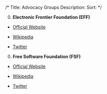 /*
Title: Advocacy Groups
Description:
Sort:
*/

0. **Electronic Frontier Foundation (EFF)**

  * [Official Website](https://www.eff.org/)

  * [Wikipedia](https://en.wikipedia.org/wiki/Electronic_Frontier_Foundation)

  * [Twitter](https://twitter.com/EFF)

0. **Free Software Foundation (FSF)**

  * [Official Website](http://www.fsf.org/)

  * [Wikipedia](https://en.wikipedia.org/wiki/Free_Software_Foundation)

  * [Twitter](https://twitter.com/fsf)
